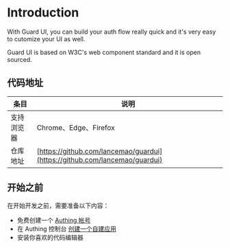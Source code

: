 # Introduction

With Guard UI, you can build your auth flow really quick and it's very easy to cutomize your UI as well.

Guard UI is based on W3C's web component standard and it is open sourced.

## 代码地址

| 条目     | 说明                                        |
| -------- | ------------------------------------------- |
| 支持浏览器 | Chrome、Edge、Firefox 
| 仓库地址 | [https://github.com/lancemao/guardui](https://github.com/lancemao/guardui) |

## 开始之前

在开始开发之前，需要准备以下内容：

- 免费创建一个 [Authing 帐号](https://www.authing.cn/)
- 在 Authing 控制台 [创建一个自建应用](https://docs.authing.cn/v2/guides/app/create-app.html)
- 安装你喜欢的代码编辑器

<br>